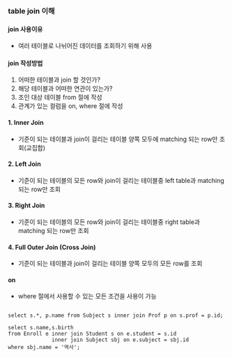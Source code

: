 ### table join 이해

#### join 사용이유

- 여러 테이블로 나뉘어진 데이터를 조회하기 위해 사용

#### join 작성방법

1. 어떠한 테이블과 join 할 것인가?
2. 해당 테이블과 어떠한 연관이 있는가?
3. 조인 대상 테이블 from 절에 작성
4. 관계가 있는 컬럼을 on, where 절에 작성

#### 1. Inner Join

- 기준이 되는 테이블과 join이 걸리는 테이블 양쪽 모두에 matching 되는 row만 조회(교집합)

#### 2. Left Join

- 기준이 되는 테이블의 모든 row와 join이 걸리는 테이블중 left table과 matching 되는 row만 조회

#### 3. Right Join

- 기준이 되는 테이블의 모든 row와 join이 걸리는 테이블중 right table과 matching 되는 row만 조회

#### 4. Full Outer Join (Cross Join)

- 기준이 되는 테이블과 join이 걸리는 테이블 양쪽 모두의 모든 row를 조회

#### on

- where 절에서 사용할 수 있는 모든 조건을 사용이 가능

```

select s.*, p.name from Subject s inner join Prof p on s.prof = p.id;

select s.name,s.birth
from Enroll e inner join Student s on e.student = s.id
              inner join Subject sbj on e.subject = sbj.id
where sbj.name = '역사';
```
